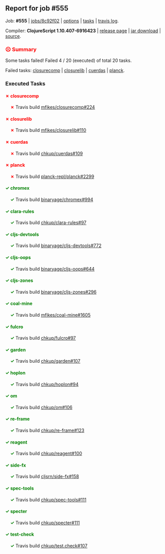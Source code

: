## Report for job #555

Job: **#555** | [jobs/8c92f02](https://github.com/cljs-oss/canary/commit/8c92f026bdc6a9932dc0c0df957593bd355c05b0) | [options](options.edn) | [tasks](tasks.edn) | [travis log](https://travis-ci.org/cljs-oss/canary/builds/424466774).

Compiler: **ClojureScript 1.10.407-6916423** | [release page](https://github.com/cljs-oss/canary/releases/tag/r1.10.407-6916423) | [jar download](https://github.com/cljs-oss/canary/releases/download/r1.10.407-6916423/clojurescript-1.10.407-6916423.jar) | [source](https://github.com/mfikes/clojurescript/commit/69164237ad0cb9121c5a3a30eccb9a1be2df388e).

### <b style='color:red'>☹ Summary</b>

Some tasks failed! Failed 4 / 20 (executed) of total 20 tasks.

Failed tasks: [closurecomp](#-closurecomp) | [closurelib](#-closurelib) | [cuerdas](#-cuerdas) | [planck](#-planck).

### Executed Tasks

#### <b style='color:red'>&#x2717; closurecomp</b>
&nbsp;&nbsp;&nbsp;&nbsp;<b style='color:red'>&#x2717;</b> Travis build [mfikes/closurecomp#224](https://travis-ci.org/mfikes/closurecomp/builds/424468932)<br>

#### <b style='color:red'>&#x2717; closurelib</b>
&nbsp;&nbsp;&nbsp;&nbsp;<b style='color:red'>&#x2717;</b> Travis build [mfikes/closurelib#110](https://travis-ci.org/mfikes/closurelib/builds/424468936)<br>

#### <b style='color:red'>&#x2717; cuerdas</b>
&nbsp;&nbsp;&nbsp;&nbsp;<b style='color:red'>&#x2717;</b> Travis build [chkup/cuerdas#109](https://travis-ci.org/chkup/cuerdas/builds/424468968)<br>

#### <b style='color:red'>&#x2717; planck</b>
&nbsp;&nbsp;&nbsp;&nbsp;<b style='color:red'>&#x2717;</b> Travis build [planck-repl/planck#2299](https://travis-ci.org/planck-repl/planck/builds/424469118)<br>

#### <b style='color:green'>&#x2713; chromex</b>
&nbsp;&nbsp;&nbsp;&nbsp;<b style='color:green'>&#x2713;</b> Travis build [binaryage/chromex#994](https://travis-ci.org/binaryage/chromex/builds/424468901)<br>

#### <b style='color:green'>&#x2713; clara-rules</b>
&nbsp;&nbsp;&nbsp;&nbsp;<b style='color:green'>&#x2713;</b> Travis build [chkup/clara-rules#97](https://travis-ci.org/chkup/clara-rules/builds/424468903)<br>

#### <b style='color:green'>&#x2713; cljs-devtools</b>
&nbsp;&nbsp;&nbsp;&nbsp;<b style='color:green'>&#x2713;</b> Travis build [binaryage/cljs-devtools#772](https://travis-ci.org/binaryage/cljs-devtools/builds/424468920)<br>

#### <b style='color:green'>&#x2713; cljs-oops</b>
&nbsp;&nbsp;&nbsp;&nbsp;<b style='color:green'>&#x2713;</b> Travis build [binaryage/cljs-oops#644](https://travis-ci.org/binaryage/cljs-oops/builds/424468924)<br>

#### <b style='color:green'>&#x2713; cljs-zones</b>
&nbsp;&nbsp;&nbsp;&nbsp;<b style='color:green'>&#x2713;</b> Travis build [binaryage/cljs-zones#296](https://travis-ci.org/binaryage/cljs-zones/builds/424468928)<br>

#### <b style='color:green'>&#x2713; coal-mine</b>
&nbsp;&nbsp;&nbsp;&nbsp;<b style='color:green'>&#x2713;</b> Travis build [mfikes/coal-mine#1605](https://travis-ci.org/mfikes/coal-mine/builds/424468938)<br>

#### <b style='color:green'>&#x2713; fulcro</b>
&nbsp;&nbsp;&nbsp;&nbsp;<b style='color:green'>&#x2713;</b> Travis build [chkup/fulcro#97](https://travis-ci.org/chkup/fulcro/builds/424468988)<br>

#### <b style='color:green'>&#x2713; garden</b>
&nbsp;&nbsp;&nbsp;&nbsp;<b style='color:green'>&#x2713;</b> Travis build [chkup/garden#107](https://travis-ci.org/chkup/garden/builds/424468992)<br>

#### <b style='color:green'>&#x2713; hoplon</b>
&nbsp;&nbsp;&nbsp;&nbsp;<b style='color:green'>&#x2713;</b> Travis build [chkup/hoplon#94](https://travis-ci.org/chkup/hoplon/builds/424468994)<br>

#### <b style='color:green'>&#x2713; om</b>
&nbsp;&nbsp;&nbsp;&nbsp;<b style='color:green'>&#x2713;</b> Travis build [chkup/om#106](https://travis-ci.org/chkup/om/builds/424469011)<br>

#### <b style='color:green'>&#x2713; re-frame</b>
&nbsp;&nbsp;&nbsp;&nbsp;<b style='color:green'>&#x2713;</b> Travis build [chkup/re-frame#123](https://travis-ci.org/chkup/re-frame/builds/424469124)<br>

#### <b style='color:green'>&#x2713; reagent</b>
&nbsp;&nbsp;&nbsp;&nbsp;<b style='color:green'>&#x2713;</b> Travis build [chkup/reagent#100](https://travis-ci.org/chkup/reagent/builds/424469022)<br>

#### <b style='color:green'>&#x2713; side-fx</b>
&nbsp;&nbsp;&nbsp;&nbsp;<b style='color:green'>&#x2713;</b> Travis build [cljsrn/side-fx#158](https://travis-ci.org/cljsrn/side-fx/builds/424469068)<br>

#### <b style='color:green'>&#x2713; spec-tools</b>
&nbsp;&nbsp;&nbsp;&nbsp;<b style='color:green'>&#x2713;</b> Travis build [chkup/spec-tools#111](https://travis-ci.org/chkup/spec-tools/builds/424469157)<br>

#### <b style='color:green'>&#x2713; specter</b>
&nbsp;&nbsp;&nbsp;&nbsp;<b style='color:green'>&#x2713;</b> Travis build [chkup/specter#111](https://travis-ci.org/chkup/specter/builds/424469034)<br>

#### <b style='color:green'>&#x2713; test-check</b>
&nbsp;&nbsp;&nbsp;&nbsp;<b style='color:green'>&#x2713;</b> Travis build [chkup/test.check#107](https://travis-ci.org/chkup/test.check/builds/424469170)<br>